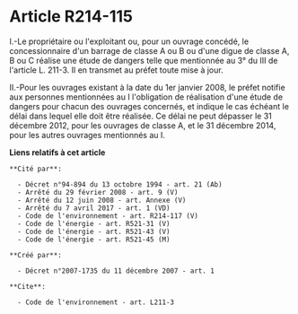 # Article R214-115

I.-Le propriétaire ou l'exploitant ou, pour un ouvrage concédé, le concessionnaire d'un barrage de classe A ou B ou d'une
digue de classe A, B ou C réalise une étude de dangers telle que mentionnée au 3° du III de l'article L. 211-3. Il en
transmet au préfet toute mise à jour. 

II.-Pour les ouvrages existant à la date du 1er janvier 2008, le préfet notifie aux personnes mentionnées au I l'obligation
de réalisation d'une étude de dangers pour chacun des ouvrages concernés, et indique le cas échéant le délai dans lequel elle
doit être réalisée. Ce délai ne peut dépasser le 31 décembre 2012, pour les ouvrages de classe A, et le 31 décembre 2014,
pour les autres ouvrages mentionnés au I.

**Liens relatifs à cet article**

	**Cité par**:

	  - Décret n°94-894 du 13 octobre 1994 - art. 21 (Ab)
	  - Arrêté du 29 février 2008 - art. 9 (V)
	  - Arrêté du 12 juin 2008 - art. Annexe (V)
	  - Arrêté du 7 avril 2017 - art. 1 (VD)
	  - Code de l'environnement - art. R214-117 (V)
	  - Code de l'énergie - art. R521-31 (V)
	  - Code de l'énergie - art. R521-43 (V)
	  - Code de l'énergie - art. R521-45 (M)

	**Créé par**:

	  - Décret n°2007-1735 du 11 décembre 2007 - art. 1

	**Cite**:

	  - Code de l'environnement - art. L211-3

